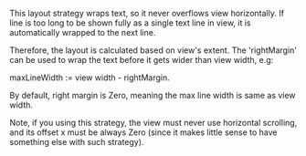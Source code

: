 This layout strategy wraps text, so it never overflows view horizontally.If line is too long to be shown fully as a single text line in view,it is automatically wrapped to the next line.Therefore, the layout is calculated based on view's extent.The 'rightMargin' can be used to wrap the text before it gets wider than view width, e.g:maxLineWidth := view width - rightMargin.By default, right margin is Zero, meaning the max line width is same as view width.Note, if you using this strategy, the view must never use horizontal scrolling,and its offset x must be always Zero (since it makes little sense to have something else with such strategy).